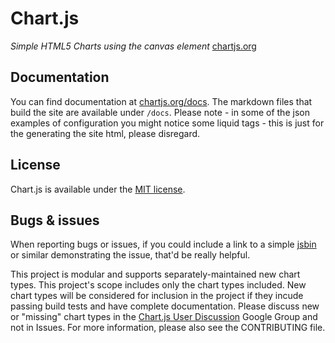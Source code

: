 # Chart.js

*Simple HTML5 Charts using the canvas element* [chartjs.org](http://www.chartjs.org)

## Documentation

You can find documentation at [chartjs.org/docs](http://www.chartjs.org/docs/). The markdown files that build the site are available under `/docs`. Please note - in some of the json examples of configuration you might notice some liquid tags - this is just for the generating the site html, please disregard.

## License

Chart.js is available under the [MIT license](http://opensource.org/licenses/MIT).

## Bugs & issues

When reporting bugs or issues, if you could include a link to a simple [jsbin](http://jsbin.com) or similar demonstrating the issue, that'd be really helpful.

This project is modular and supports separately-maintained new chart types. This project's scope includes only the chart types included. New chart types will be considered for inclusion in the project if they incude passing build tests and have complete documentation. Please discuss new or "missing" chart types in the [Chart.js User Discussion](https://groups.google.com/forum/#!forum/chartjs-user-discussion) Google Group and not in Issues. For more information, please also see the CONTRIBUTING file.

